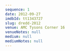 ```yaml
---
sequence: 1
date: 2012-09-27
imdbId: tt1343727
slug: dredd-2012
venue: AMC Tysons Corner 16
venueNotes: null
medium: null
mediumNotes: null
---
```


